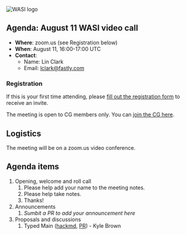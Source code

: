 ![WASI logo](https://raw.githubusercontent.com/WebAssembly/WASI/main/WASI.png)

## Agenda: August 11 WASI video call

- **Where**: zoom.us (see Registration below)
- **When**: August 11, 16:00-17:00 UTC
- **Contact**:
  - Name: Lin Clark
  - Email: lclark@fastly.com

### Registration

If this is your first time attending, please [fill out the registration form](https://docs.google.com/forms/d/e/1FAIpQLSdpO6Lp2L_dZ2_oiDgzjKx7pb7s2YYHjeSIyfHWZZGSKoZKWQ/viewform?usp=sf_link) to receive an invite.

The meeting is open to CG members only. You can [join the CG here](https://www.w3.org/community/webassembly/).

## Logistics

The meeting will be on a zoom.us video conference.

## Agenda items

1. Opening, welcome and roll call
    1. Please help add your name to the meeting notes.
    1. Please help take notes.
    1. Thanks!
1. Announcements
    1. _Sumbit a PR to add your announcement here_
1. Proposals and discussions
    1. Typed Main ([hackmd](https://hackmd.io/2HVwwBRTQVmT-emTEkEDXw?view), [PR](https://github.com/WebAssembly/component-model/pull/80)) - Kyle Brown
